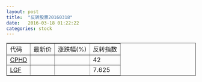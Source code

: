 ```yaml
---
layout: post
title:  "反转股票20160318"
date:   2016-03-18 01:22:22
categories: stock
---
```


<script type="text/javascript">
var stockList = []
stockList.push('gb_cphd');
stockList.push('gb_lgf');
</script>

<table border="1">
 <tr>
 <td>代码</td>
  <td>最新价</td>
  <td>涨跌幅(%)</td>
 <td>反转指数</td>
</tr>
  <tr id="cphd"><td><a href="http://stock.finance.sina.com.cn/usstock/quotes/CPHD.html" target="_blank">CPHD</a></td><td></td><td></td><td>42</td></tr>
  <tr id="lgf"><td><a href="http://stock.finance.sina.com.cn/usstock/quotes/LGF.html" target="_blank">LGF</a></td><td></td><td></td><td>7.625</td></tr>
</table>
